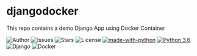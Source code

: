 # djangodocker
This repo contains a demo Django App using Docker Container

![Author](https://img.shields.io/badge/author-littinrajan-blue)
![Issues](https://img.shields.io/github/issues/littinrajan/djangodocker)
![Stars](https://img.shields.io/github/stars/littinrajan/djangodocker)
![License](https://img.shields.io/github/license/littinrajan/djangodocker)
[![made-with-python](https://img.shields.io/badge/Made%20with-Python-1f425f.svg)](https://www.python.org/)
[![Python 3.6](https://img.shields.io/badge/python-3.6-blue.svg)](https://www.python.org/downloads/release/python-360/)
![Django](https://img.shields.io/badge/django-%23092E20.svg?style=for-the-badge&logo=django&logoColor=white)
![Docker](https://img.shields.io/badge/docker-%230db7ed.svg?style=for-the-badge&logo=docker&logoColor=white)
